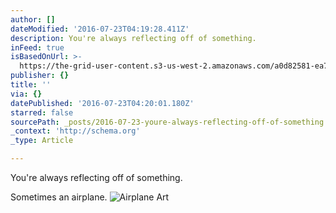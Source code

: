 ```yaml
---
author: []
dateModified: '2016-07-23T04:19:28.411Z'
description: You're always reflecting off of something.
inFeed: true
isBasedOnUrl: >-
  https://the-grid-user-content.s3-us-west-2.amazonaws.com/a0d82581-ea7b-43f4-91c4-f111786ea399.jpg
publisher: {}
title: ''
via: {}
datePublished: '2016-07-23T04:20:01.180Z'
starred: false
sourcePath: _posts/2016-07-23-youre-always-reflecting-off-of-something.md
_context: 'http://schema.org'
_type: Article

---
```

You're always reflecting off of something.

Sometimes an airplane.
![Airplane Art ](https://the-grid-user-content.s3-us-west-2.amazonaws.com/a0d82581-ea7b-43f4-91c4-f111786ea399.jpg)
